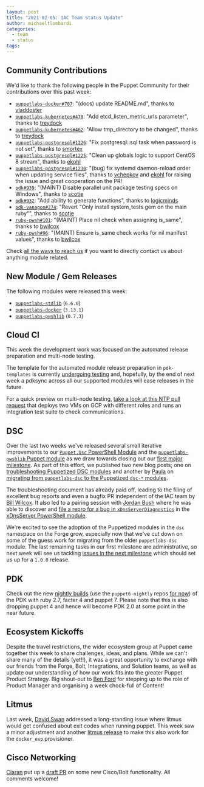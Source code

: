 ```yaml
---
layout: post
title: "2021-02-05: IAC Team Status Update"
author: michaeltlombardi
categories:
  - team
  - status
tags:
---
```


## Community Contributions

We'd like to thank the following people in the Puppet Community for their contributions over this past week:

- [`puppetlabs-docker#707`][puppetlabs-docker-pr-707]: "(docs) update README.md", thanks to [vladdoster][vladdoster]
- [`puppetlabs-kubernetes#470`][puppetlabs-kubernetes-pr-470]: "Add etcd_listen_metric_urls parameter", thanks to [treydock][treydock]
- [`puppetlabs-kubernetes#462`][puppetlabs-kubernetes-pr-462]: "Allow tmp_directory to be changed", thanks to [treydock][treydock]
- [`puppetlabs-postgresql#1226`][puppetlabs-postgresql-pr-1226]: "Fix postgresql::sql task when password is not set", thanks to [smortex][smortex]
- [`puppetlabs-postgresql#1225`][puppetlabs-postgresql-pr-1225]: "Clean up globals logic to support CentOS 8 stream", thanks to [ekohl][ekohl]
- [`puppetlabs-postgresql#1230`](https://github.com/puppetlabs/puppetlabs-postgresql/pull/1230): "(bug) fix systemd daemon-reload order when updating service files", thanks to [vchepkov](https://github.com/vchepkov) and [ekohl][ekohl] for raising the issue and great cooperation on the PR!
- [`pdk#939`][pdk-pr-939]: "(MAINT) Disable parallel unit package testing specs on Windows", thanks to [scotje][scotje]
- [`pdk#932`][pdk-pr-932]: "Add ability to generate functions", thanks to [logicminds][logicminds]
- [`pdk-vanagon#274`][pdk-vanagon-pr-274]: "Revert "Only install system_tests gem on the main ruby"", thanks to [scotje][scotje]
- [`ruby-pwsh#101`][ruby-pwsh-pr-101]: "(MAINT) Place nil check when assigning is_same", thanks to [bwilcox][bwilcox]
- [`ruby-pwsh#96`][ruby-pwsh-pr-96]: "(MAINT) Ensure is_same check works for nil manifest values", thanks to [bwilcox][bwilcox]

Check [all the ways to reach us](https://puppetlabs.github.io/iac/team/2021/01/20/reaching-out.html) if you want to directly contact us about anything module related.

## New Module / Gem Releases

The following modules were released this week:

- [`puppetlabs-stdlib`][puppetlabs-stdlib] (`6.6.0`)
- [`puppetlabs-docker`][puppetlabs-docker] (`3.13.1`)
- [`puppetlabs-pwshlib`][puppetlabs-pwshlib] (`0.7.3`)

## Cloud CI

This week the development work was focused on the automated release preparation and multi-node testing.

The template for the automated module release preparation in `pdk-templates` is currently [undergoing testing][pdk-templates-pr-394] and, hopefully, by the end of next week a pdksync across all our supported modules will ease releases in the future.

For a quick preview on multi-node testing, [take a look at this NTP pull request][puppetlabs-ntp-pr-603] that deploys two VMs on GCP with different roles and runs an integration test suite to check communications.

## DSC

Over the last two weeks we've released several small iterative improvements to our [`Puppet.Dsc` PowerShell Module][dsc-pwsh] and the [`puppetlabs-pwshlib` Puppet module][puppetlabs-pwshlib] as we draw towards closing out our [first major milestone][dsc-milestone-1].
As part of this effort, we published two new blog posts; one on [troubleshooting Puppetized DSC modules][dsc-troubleshooting-blog] and another by [Paula][Paula] on [migrating from `puppetlabs-dsc` to the Puppetized `dsc-*` modules][dsc-migration-blog].

The troubleshooting document has already paid off, leading to the filing of excellent bug reports and even a bugfix PR independent of the IAC team by [Bill Wilcox][bwilcox].
It also led to a pairing session with [Jordan Bush][jordanbush] where he was able to discover and [file a repro for a bug in `xDnsServerDiagnostics`][dsc-bug-repro] in the [xDnsServer PowerShell module][dsc-xdnsserver].

We're excited to see the adoption of the Puppetized modules in the `dsc` namespace on the Forge grow, especially now that we've cut down on some of the guess work for migrating from the older `puppetlabs-dsc` module.
The last remaining tasks in our first milestone are administrative, so next week will see us tackling [issues in the next milestone][dsc-milestone-2] which should set us up for a `1.0.0` release.

## PDK

Check out the new [nightly builds](http://nightlies.puppet.com/) (use the `puppet6-nightly` repos [for now](https://tickets.puppetlabs.com/browse/PDK-1683)) of the PDK with ruby 2.7, facter 4 and puppet 7. Please note that this is also dropping puppet 4 and hence will become PDK 2.0 at some point in the near future.

## Ecosystem Kickoffs

Despite the travel restrictions, the wider ecosystem group at Puppet came together this week to share challenges, ideas, and plans. While we can't share many of the details (yet!!), it was a great opportunity to exchange with our friends from the Forge, Bolt, Integrations, and Solution teams, as well as update our understanding of how our work fits into the greater Puppet Product Strategy. Big shout-out to [Ben Ford](https://twitter.com/binford2k) for stepping up to the role of Product Manager and organising a week chock-full of Content!

## Litmus
Last week, [David Swan][DavidSwan] addressed a long-standing issue where litmus would get confused about exit codes when running puppet. This week saw a minor adjustment and another [litmus release](https://github.com/puppetlabs/puppet_litmus/releases/tag/v0.23.0) to make this also work for the `docker_exp` provisioner.

## Cisco Networking

[Ciaran][Ciaran] put up a [draft PR](https://github.com/puppetlabs/cisco_ios/pull/427) on some new Cisco/Bolt functionality. All comments welcome!

<!-- Reference Links -->
[puppetlabs-ntp-pr-603]:         https://github.com/puppetlabs/puppetlabs-ntp/pull/603
[pdk-templates-pr-394]:          https://github.com/puppetlabs/pdk-templates/pull/394
[dsc-pwsh]:                      https://www.powershellgallery.com/packages/Puppet.Dsc
[dsc-milestone-1]:               https://github.com/puppetlabs/Puppet.Dsc/milestone/3
[dsc-milestone-2]:               https://github.com/puppetlabs/Puppet.Dsc/milestone/1
[dsc-troubleshooting-blog]:      https://puppetlabs.github.io/iac/2021/01/25/troubleshooting-puppetized-dsc-modules.html
[dsc-migration-blog]:            https://puppetlabs.github.io/iac/dsc/puppet/modules/2021/01/26/converting-puppetized-dsc-modules.html
[dsc-bug-repro]:                 https://github.com/dsccommunity/xDnsServer/issues/133
[dsc-xdnsserver]:                https://www.powershellgallery.com/packages/xDnsServer
[jordanbush]:                    https://github.com/jordanbush
[puppetlabs-pwshlib]:            https://forge.puppet.com/modules/puppetlabs/pwshlib
[puppetlabs-stdlib]:             https://github.com/puppetlabs/puppetlabs-stdlib
[puppetlabs-docker]:             https://github.com/puppetlabs/puppetlabs-docker
[puppetlabs-docker-pr-707]:      https://github.com/puppetlabs/puppetlabs-docker/pull/707
[vladdoster]:                    https://github.com/vladdoster
[puppetlabs-kubernetes-pr-470]:  https://github.com/puppetlabs/puppetlabs-kubernetes/pull/470
[treydock]:                      https://github.com/treydock
[puppetlabs-kubernetes-pr-462]:  https://github.com/puppetlabs/puppetlabs-kubernetes/pull/462
[puppetlabs-postgresql-pr-1226]: https://github.com/puppetlabs/puppetlabs-postgresql/pull/1226
[smortex]:                       https://github.com/smortex
[puppetlabs-postgresql-pr-1225]: https://github.com/puppetlabs/puppetlabs-postgresql/pull/1225
[ekohl]:                         https://github.com/ekohl
[pdk-pr-939]:                    https://github.com/puppetlabs/pdk/pull/939
[scotje]:                        https://github.com/scotje
[pdk-pr-932]:                    https://github.com/puppetlabs/pdk/pull/932
[logicminds]:                    https://github.com/logicminds
[pdk-vanagon-pr-274]:            https://github.com/puppetlabs/pdk-vanagon/pull/274
[ruby-pwsh-pr-101]:              https://github.com/puppetlabs/ruby-pwsh/pull/101
[bwilcox]:                       https://github.com/bwilcox
[ruby-pwsh-pr-96]:               https://github.com/puppetlabs/ruby-pwsh/pull/96
[Adrian]:                        https://github.com/adrianiurca
[Ben]:                           https://github.com/binford2k
[Ciaran]:                        https://github.com/sanfrancrisko
[Daiana]:                        https://github.com/daianamezdrea
[Danny]:                         https://github.com/carabasdaniel
[DavidSchmitt]:                  https://github.com/DavidS
[DavidSwan]:                     https://github.com/david22swan
[Disha]:                         https://github.com/Disha-maker
[Lore]:                          https://github.com/lionce
[Michael]:                       https://github.com/michaeltlombardi
[Paula]:                         https://github.com/pmcmaw
[Sheena]:                        https://github.com/sheenaajay
[Supported Modules]:             https://puppetlabs.github.io/iac/modules/
[TP]:                            https://github.com/tphoney
[Tools]:                         https://puppetlabs.github.io/iac/tools/
